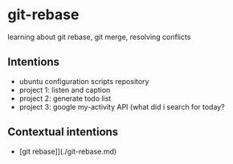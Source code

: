 # git-rebase
learning about git rebase, git merge, resolving conflicts


## Intentions
- ubuntu configuration scripts repository
- project 1: listen and caption
- project 2: generate todo list
- project 3: google my-activity API (what did i search for today?


## Contextual intentions
- [git rebase]](./git-rebase.md)